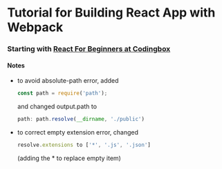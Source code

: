 # Tutorial for Building React App with Webpack
### Starting with [ React For Beginners at Codingbox ](blog.codingbox.io/react-for-beginners-part-1-setting-up-repository-babel-express-web-server-webpack-a3a90cc05d1e)
#### Notes
* to avoid absolute-path error, added 
  ```javascript
  const path = require('path');
  ```
  and changed output.path to 
  ```javascript
  path: path.resolve(__dirname, './public')
  ```

* to correct empty extension error, changed 
  ```javascript 
  resolve.extensions to ['*', '.js', '.json'] 
  ```
  (adding the * to replace empty item)
  
